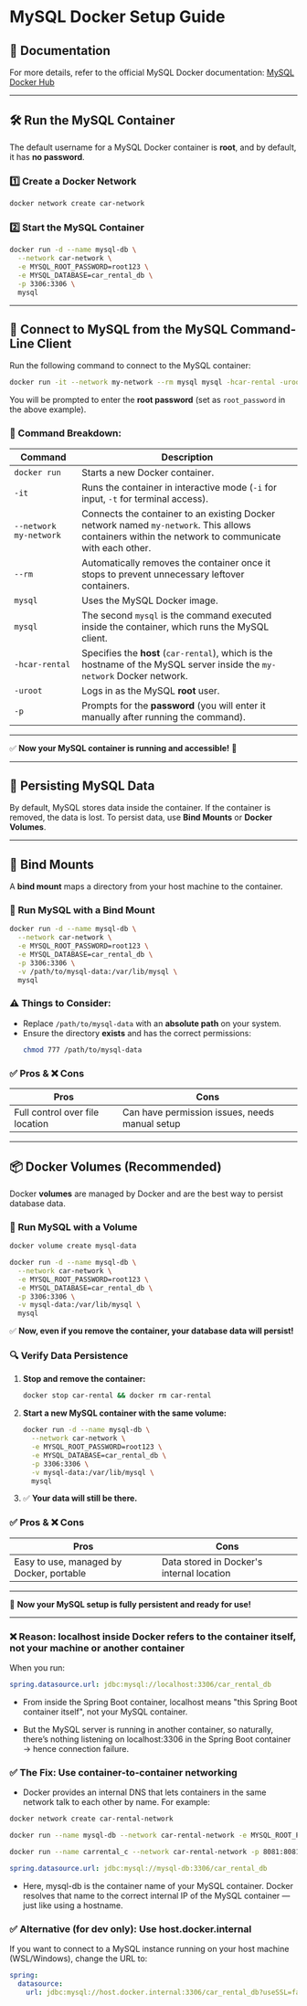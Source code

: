 # MySQL Docker Setup Guide

## 📄 Documentation
For more details, refer to the official MySQL Docker documentation: [MySQL Docker Hub](https://hub.docker.com/_/mysql)

---

## 🛠 Run the MySQL Container
The default username for a MySQL Docker container is **root**, and by default, it has **no password**.

### 1️⃣ Create a Docker Network
```sh
docker network create car-network
```

### 2️⃣ Start the MySQL Container
```sh
docker run -d --name mysql-db \
  --network car-network \
  -e MYSQL_ROOT_PASSWORD=root123 \
  -e MYSQL_DATABASE=car_rental_db \
  -p 3306:3306 \
  mysql
```

---

## 🔗 Connect to MySQL from the MySQL Command-Line Client

Run the following command to connect to the MySQL container:

```sh
docker run -it --network my-network --rm mysql mysql -hcar-rental -uroot -p
```

You will be prompted to enter the **root password** (set as `root_password` in the above example).

### 📌 Command Breakdown:
| Command | Description |
|---------|-------------|
| `docker run` | Starts a new Docker container. |
| `-it` | Runs the container in interactive mode (`-i` for input, `-t` for terminal access). |
| `--network my-network` | Connects the container to an existing Docker network named `my-network`. This allows containers within the network to communicate with each other. |
| `--rm` | Automatically removes the container once it stops to prevent unnecessary leftover containers. |
| `mysql` | Uses the MySQL Docker image. |
| `mysql` | The second `mysql` is the command executed inside the container, which runs the MySQL client. |
| `-hcar-rental` | Specifies the **host** (`car-rental`), which is the hostname of the MySQL server inside the `my-network` Docker network. |
| `-uroot` | Logs in as the MySQL **root** user. |
| `-p` | Prompts for the **password** (you will enter it manually after running the command). |

---

✅ **Now your MySQL container is running and accessible!** 🚀

---

## 💾 Persisting MySQL Data
By default, MySQL stores data inside the container. If the container is removed, the data is lost. To persist data, use **Bind Mounts** or **Docker Volumes**.

---

## 🔄 Bind Mounts
A **bind mount** maps a directory from your host machine to the container.

### 📌 Run MySQL with a Bind Mount
```sh
docker run -d --name mysql-db \
  --network car-network \
  -e MYSQL_ROOT_PASSWORD=root123 \
  -e MYSQL_DATABASE=car_rental_db \
  -p 3306:3306 \
  -v /path/to/mysql-data:/var/lib/mysql \
  mysql
```

### ⚠️ Things to Consider:
- Replace `/path/to/mysql-data` with an **absolute path** on your system.
- Ensure the directory **exists** and has the correct permissions:
  ```sh
  chmod 777 /path/to/mysql-data
  ```

### ✅ Pros & ❌ Cons
| Pros | Cons |
|------|------|
| Full control over file location | Can have permission issues, needs manual setup |

---

## 📦 Docker Volumes (Recommended)
Docker **volumes** are managed by Docker and are the best way to persist database data.

### 📌 Run MySQL with a Volume
```sh
docker volume create mysql-data

docker run -d --name mysql-db \
  --network car-network \
  -e MYSQL_ROOT_PASSWORD=root123 \
  -e MYSQL_DATABASE=car_rental_db \
  -p 3306:3306 \
  -v mysql-data:/var/lib/mysql \
  mysql
```

✅ **Now, even if you remove the container, your database data will persist!**

### 🔍 Verify Data Persistence
1. **Stop and remove the container:**
   ```sh
   docker stop car-rental && docker rm car-rental
   ```
2. **Start a new MySQL container with the same volume:**
   ```sh
   docker run -d --name mysql-db \
     --network car-network \
     -e MYSQL_ROOT_PASSWORD=root123 \
     -e MYSQL_DATABASE=car_rental_db \
     -p 3306:3306 \
     -v mysql-data:/var/lib/mysql \
     mysql
   ```
3. ✅ **Your data will still be there.**

### ✅ Pros & ❌ Cons
| Pros | Cons |
|------|------|
| Easy to use, managed by Docker, portable | Data stored in Docker's internal location |

---

🚀 **Now your MySQL setup is fully persistent and ready for use!**

---

### ❌ Reason: localhost inside Docker refers to the container itself, not your machine or another container

When you run:
```yml
spring.datasource.url: jdbc:mysql://localhost:3306/car_rental_db
```

- From inside the Spring Boot container, localhost means "this Spring Boot container itself", not your MySQL container.

- But the MySQL server is running in another container, so naturally, there’s nothing listening on localhost:3306 in the Spring Boot container → hence connection failure.

### ✅ The Fix: Use container-to-container networking

- Docker provides an internal DNS that lets containers in the same network talk to each other by name. For example:
```bash
docker network create car-rental-network

docker run --name mysql-db --network car-rental-network -e MYSQL_ROOT_PASSWORD=root123 -e MYSQL_DATABASE=car_rental_db -p 3306:3306 -d mysql

docker run --name carrental_c --network car-rental-network -p 8081:8081 carrental-api:0.1
```
```yml
spring.datasource.url: jdbc:mysql://mysql-db:3306/car_rental_db
```

- Here, mysql-db is the container name of your MySQL container. Docker resolves that name to the correct internal IP of the MySQL container — just like using a hostname.


### ✅ Alternative (for dev only): Use host.docker.internal

If you want to connect to a MySQL instance running on your host machine (WSL/Windows), change the URL to:

```yml
spring:
  datasource:
    url: jdbc:mysql://host.docker.internal:3306/car_rental_db?useSSL=false&allowPublicKeyRetrieval=true&serverTimezone=UTC
```